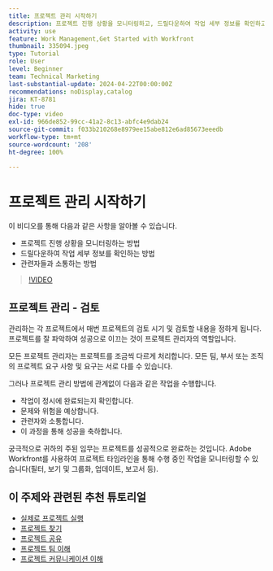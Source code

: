 ```yaml
---
title: 프로젝트 관리 시작하기
description: 프로젝트 진행 상황을 모니터링하고, 드릴다운하여 작업 세부 정보를 확인하고, 관련자들과 소통하는 방법을 알아봅니다.
activity: use
feature: Work Management,Get Started with Workfront
thumbnail: 335094.jpeg
type: Tutorial
role: User
level: Beginner
team: Technical Marketing
last-substantial-update: 2024-04-22T00:00:00Z
recommendations: noDisplay,catalog
jira: KT-8781
hide: true
doc-type: video
exl-id: 966de852-99cc-41a2-8c13-abfc4e9dab24
source-git-commit: f033b210268e8979ee15abe812e6ad85673eeedb
workflow-type: tm+mt
source-wordcount: '208'
ht-degree: 100%

---
```


# 프로젝트 관리 시작하기

이 비디오를 통해 다음과 같은 사항을 알아볼 수 있습니다.

* 프로젝트 진행 상황을 모니터링하는 방법
* 드릴다운하여 작업 세부 정보를 확인하는 방법
* 관련자들과 소통하는 방법

>[!VIDEO](https://video.tv.adobe.com/v/335094/?quality=12&learn=on)

## 프로젝트 관리 - 검토

관리하는 각 프로젝트에서 매번 프로젝트의 검토 시기 및 검토할 내용을 정하게 됩니다. 프로젝트를 잘 파악하여 성공으로 이끄는 것이 프로젝트 관리자의 역할입니다.

모든 프로젝트 관리자는 프로젝트를 조금씩 다르게 처리합니다. 모든 팀, 부서 또는 조직의 프로젝트 요구 사항 및 요구는 서로 다를 수 있습니다.

그러나 프로젝트 관리 방법에 관계없이 다음과 같은 작업을 수행합니다.

* 작업이 정시에 완료되는지 확인합니다.
* 문제와 위험을 예상합니다.
* 관련자와 소통합니다.
* 이 과정을 통해 성공을 축하합니다.

궁극적으로 귀하의 주된 임무는 프로젝트를 성공적으로 완료하는 것입니다. Adobe Workfront를 사용하여 프로젝트 타임라인을 통해 수행 중인 작업을 모니터링할 수 있습니다(필터, 보기 및 그룹화, 업데이트, 보고서 등).

<!---
learn more urls
3 universal principles of project management
What is a project manager?
Project management knowledge areas
9 best practices for effective project management
10 work management problems and how to solve them
--->

## 이 주제와 관련된 추천 튜토리얼

* [실제로 프로젝트 실행](/help/manage-work/projects/take-a-project-live.md)
* [프로젝트 찾기](/help/manage-work/projects/find-projects.md)
* [프로젝트 공유](/help/manage-work/projects/share-a-project.md)
* [프로젝트 팀 이해](/help/manage-work/projects/understand-the-project-team.md)
* [프로젝트 커뮤니케이션 이해](/help/manage-work/projects/understand-project-communication.md)
